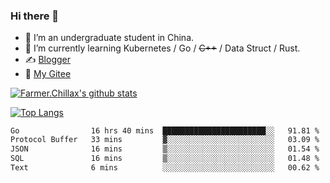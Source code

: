 ### Hi there 👋

- 🔭 I’m an undergraduate student in China.
- 🌱 I’m currently learning Kubernetes / Go / ~~C++~~ / Data Struct / Rust.
- ✍️ [Blogger](https://blog.farmer233.top)
- 🤔 [My Gitee](https://gitee.com/Farmer-chong)


[![Farmer.Chillax's github stats](https://github-readme-stats.vercel.app/api?username=FarmerChillax)](https://github.com/anuraghazra/github-readme-stats)

[![Top Langs](https://github-readme-stats.vercel.app/api/top-langs/?username=FarmerChillax&layout=compact&hide=html,css,javascript)](https://github.com/anuraghazra/github-readme-stats)

<p>
  <a href="https://wakatime.com/@Farmer">
        <!--START_SECTION:waka-->

```txt
Go                16 hrs 40 mins  ███████████████████████░░   91.81 %
Protocol Buffer   33 mins         ▓░░░░░░░░░░░░░░░░░░░░░░░░   03.09 %
JSON              16 mins         ▒░░░░░░░░░░░░░░░░░░░░░░░░   01.54 %
SQL               16 mins         ▒░░░░░░░░░░░░░░░░░░░░░░░░   01.48 %
Text              6 mins          ░░░░░░░░░░░░░░░░░░░░░░░░░   00.62 %
```

<!--END_SECTION:waka-->
  </a>
</p>

<!--
**Farmer-chong/Farmer-chong** is a ✨ _special_ ✨ repository because its `README.md` (this file) appears on your GitHub profile.

Here are some ideas to get you started:

- 🔭 I’m currently working on ...
- 🌱 I’m currently learning ...
- 👯 I’m looking to collaborate on ...
- 🤔 I’m looking for help with ...
- 💬 Ask me about ...
- 📫 How to reach me: ...
- 😄 Pronouns: ...
- ⚡ Fun fact: ...
-->
